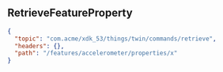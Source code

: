 ## RetrieveFeatureProperty

```json
{
  "topic": "com.acme/xdk_53/things/twin/commands/retrieve",
  "headers": {},
  "path": "/features/accelerometer/properties/x"
}
```
